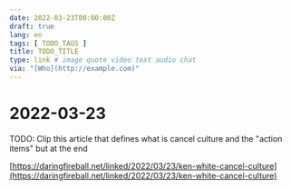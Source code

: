 ```yaml
---
date: 2022-03-23T00:00:00Z
draft: true
lang: en
tags: [ TODO_TAGS ]
title: TODO_TITLE
type: link # image quote video text audio chat
via: "[Who](http://example.com)"
---
```



# 2022-03-23

TODO: Clip this article that defines what is cancel culture and the "action items" but at the end

[https://daringfireball.net/linked/2022/03/23/ken-white-cancel-culture](https://daringfireball.net/linked/2022/03/23/ken-white-cancel-culture)

